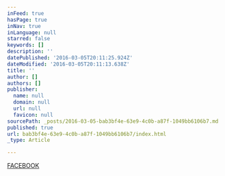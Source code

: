 ```yaml
---
inFeed: true
hasPage: true
inNav: true
inLanguage: null
starred: false
keywords: []
description: ''
datePublished: '2016-03-05T20:11:25.924Z'
dateModified: '2016-03-05T20:11:13.638Z'
title: ''
author: []
authors: []
publisher:
  name: null
  domain: null
  url: null
  favicon: null
sourcePath: _posts/2016-03-05-bab3bf4e-63e9-4c0b-a87f-1049bb6106b7.md
published: true
url: bab3bf4e-63e9-4c0b-a87f-1049bb6106b7/index.html
_type: Article

---
```

[FACEBOOK][0]

[0]: https://www.facebook.com/KingTAGZ1/